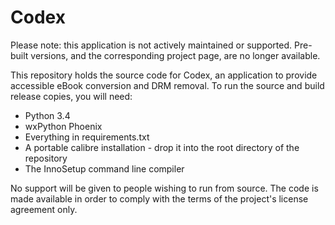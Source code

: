 # Codex

Please note: this application is not actively maintained or supported.  Pre-built versions, and the corresponding project page, are no longer available.

This repository holds the source code for Codex, an application to provide accessible eBook conversion and DRM removal.  To run the source and build release copies, you will need:
- Python 3.4
- wxPython Phoenix
- Everything in requirements.txt
- A portable calibre installation - drop it into the root directory of the repository
- The InnoSetup command line compiler

No support will be given to people wishing to run from source.  The code is made available in order to comply with the terms of the project's license agreement only.